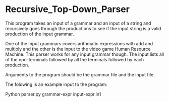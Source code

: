 # Recursive_Top-Down_Parser

This program takes an input of a grammar and an input of a string and recursively goes through the productions to see if the input string is a valid production of the input grammar.

One of the input grammars covers arithmatic expressions with add and multiply and the other is the input to the video game Human Resource Machine. This parser works for any input grammar though. The input lists all of the npn-terminals followed by all the terminals followed by each production.

Arguments to the program should be the grammar file and the input file.

The folowing is an example input to the program:

Python parser.py grammar-expr input-expr.in1
